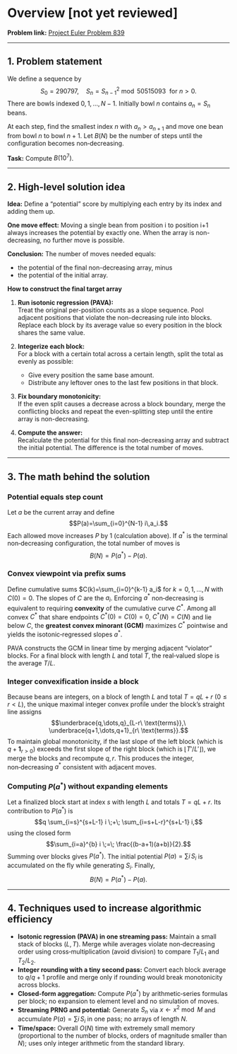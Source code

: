 # Overview [**not** yet reviewed]

**Problem link:** [Project Euler Problem 839](https://projecteuler.net/problem=839)  

---

## 1. Problem statement

We define a sequence by
$$S_0 = 290797, \quad S_{n} = S_{n-1}^2 \bmod 50515093\ \text{ for } n>0.$$
There are bowls indexed $0,1,\dots,N-1$. Initially bowl $n$ contains $a_n = S_n$ beans.

At each step, find the smallest index $n$ with $a_n > a_{n+1}$ and move one bean from bowl $n$ to bowl $n+1$.
Let $B(N)$ be the number of steps until the configuration becomes non‑decreasing.

**Task:** Compute $B(10^7)$.

---

## 2. High-level solution idea


**Idea:** Define a “potential” score by multiplying each entry by its index and adding them up.

**One move effect:** Moving a single bean from position i to position i+1 always increases the potential by exactly one. When the array is non-decreasing, no further move is possible.

**Conclusion:** The number of moves needed equals:
- the potential of the final non-decreasing array,
minus
- the potential of the initial array.

**How to construct the final target array**

1. **Run isotonic regression (PAVA):**  
   Treat the original per-position counts as a slope sequence. Pool adjacent positions that violate the non-decreasing rule into blocks. Replace each block by its average value so every position in the block shares the same value.

2. **Integerize each block:**  
   For a block with a certain total across a certain length, split the total as evenly as possible:
   - Give every position the same base amount.
   - Distribute any leftover ones to the last few positions in that block.

3. **Fix boundary monotonicity:**  
   If the even split causes a decrease across a block boundary, merge the conflicting blocks and repeat the even-splitting step until the entire array is non-decreasing.

4. **Compute the answer:**  
   Recalculate the potential for this final non-decreasing array and subtract the initial potential. The difference is the total number of moves.


---

## 3. The math behind the solution

### Potential equals step count
Let $a$ be the current array and define
$$P(a)=\sum_{i=0}^{N-1} i\,a_i.$$
Each allowed move increases $P$ by 1 (calculation above). If $a^*$ is the terminal non‑decreasing configuration, the total number of moves is
$$B(N)=P(a^*)-P(a).$$

### Convex viewpoint via prefix sums
Define cumulative sums $C(k)=\sum_{i=0}^{k-1} a_i$ for $k=0,1,\dots,N$ with $C(0)=0$. The slopes of $C$ are the $a_i$. Enforcing $a^*$ non‑decreasing is equivalent to requiring **convexity** of the cumulative curve $C^*$. Among all convex $C^*$ that share endpoints $C^*(0)=C(0)=0$, $C^*(N)=C(N)$ and lie below $C$, the **greatest convex minorant (GCM)** maximizes $C^*$ pointwise and yields the isotonic‑regressed slopes $a^*$.

PAVA constructs the GCM in linear time by merging adjacent “violator” blocks. For a final block with length $L$ and total $T$, the real‑valued slope is the average $T/L$.

### Integer convexification inside a block
Because beans are integers, on a block of length $L$ and total $T=qL+r$ ($0\le r<L$), the unique maximal integer convex profile under the block’s straight line assigns
$$\underbrace{q,\dots,q}_{L-r\ \text{terms}},\ \underbrace{q+1,\dots,q+1}_{r\ \text{terms}}.$$
To maintain global monotonicity, if the last slope of the left block (which is $q+\mathbf{1}_{r>0}$) exceeds the first slope of the right block (which is $\lfloor T'/L' \rfloor$), we merge the blocks and recompute $q, r$. This produces the integer, non‑decreasing $a^*$ consistent with adjacent moves.

### Computing $P(a^*)$ without expanding elements
Let a finalized block start at index $s$ with length $L$ and totals $T=qL+r$. Its contribution to $P(a^*)$ is
$$q \sum_{i=s}^{s+L-1} i \;+\; \sum_{i=s+L-r}^{s+L-1} i,$$
using the closed form
$$\sum_{i=a}^{b} i \;=\; \frac{(b-a+1)(a+b)}{2}.$$
Summing over blocks gives $P(a^*)$. The initial potential $P(a)=\sum i\,S_i$ is accumulated on the fly while generating $S_i$. Finally,
$$B(N)=P(a^*)-P(a).$$

---

## 4. Techniques used to increase algorithmic efficiency

- **Isotonic regression (PAVA) in one streaming pass:** Maintain a small stack of blocks $(L,T)$. Merge while averages violate non‑decreasing order using cross‑multiplication (avoid division) to compare $T_1/L_1$ and $T_2/L_2$.
- **Integer rounding with a tiny second pass:** Convert each block average to $q$/$q{+}1$ profile and merge only if rounding would break monotonicity across blocks.
- **Closed‑form aggregation:** Compute $P(a^*)$ by arithmetic‑series formulas per block; no expansion to element level and no simulation of moves.
- **Streaming PRNG and potential:** Generate $S_n$ via $x\leftarrow x^2\bmod M$ and accumulate $P(a)=\sum i\,S_i$ in one pass; no arrays of length $N$.
- **Time/space:** Overall $O(N)$ time with extremely small memory (proportional to the number of blocks, orders of magnitude smaller than $N$); uses only integer arithmetic from the standard library.

